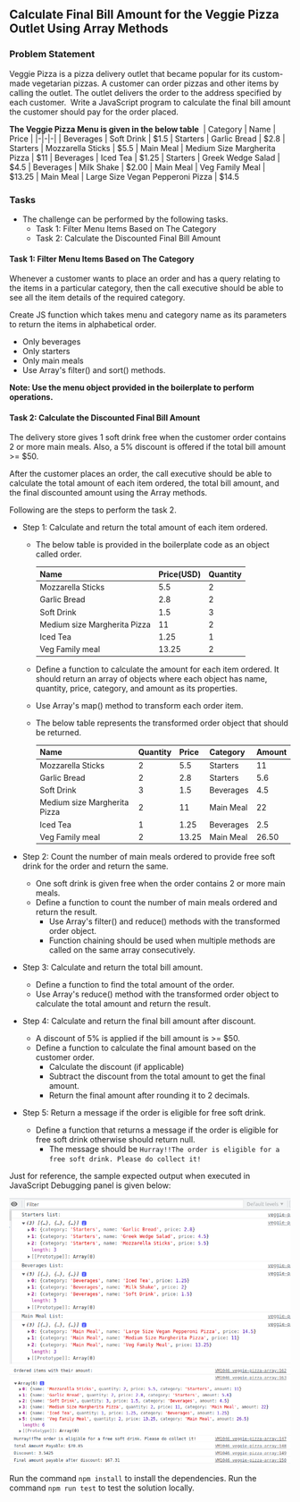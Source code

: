 ## Calculate Final Bill Amount for the Veggie Pizza Outlet Using Array Methods ​

### Problem Statement

Veggie Pizza is a pizza delivery outlet that became popular for its custom-made vegetarian pizzas. A customer can order pizzas and other items by calling the outlet. The outlet delivers the order to the address specified by each customer.​
​
Write a JavaScript program to calculate the final bill amount the customer should pay for the order placed.

**The Veggie Pizza Menu is given in the below table**
​
| Category​ | Name​ | Price​ |
|-|-|-|
| Beverages​ | Soft Drink | $1.5​
| Starters​ | Garlic Bread ​| $2.8​
| Starters​ | Mozzarella Sticks​ | $5.5​
| Main Meal​ | Medium Size Margherita Pizza​ | $11​
| Beverages​ | Iced Tea​ | $1.25​
| Starters​ | Greek Wedge Salad​ | $4.5​
| Beverages​ | Milk Shake​ | $2.00
| Main Meal​ | Veg Family Meal​ | $13.25​
| Main Meal​ | Large Size Vegan Pepperoni Pizza​ | $14.5​

### Tasks

- The challenge can be performed by the following tasks.​
   - Task 1: Filter Menu Items Based on The Category
   - Task 2: Calculate the Discounted Final Bill Amount​

#### Task 1: Filter Menu Items Based on The Category
Whenever a customer wants to place an order and has a query relating to the items in a particular category, then the call executive should be able to see all the item details of the required category.​

Create JS function which takes menu and category name as its parameters to return the items in alphabetical order.​
   - Only beverages​
   - Only starters​
   - Only main meals​
- Use Array's filter() and sort() methods.​

**Note: Use the menu object provided in the boilerplate to perform operations.​**
​
#### Task 2: Calculate the Discounted Final Bill Amount​

The delivery store gives 1 soft drink free when the customer order contains 2 or more main meals. Also, a  5% discount is offered if the total bill amount >= $50. ​

After the customer places an order, the call executive should be able to calculate the total amount of each item ordered, the total bill amount, and the final discounted amount using the Array methods.

Following are the steps to perform the task 2.
- Step 1: Calculate and return the total amount of each item ordered.​

  - The below table is provided in the boilerplate code as an object called order. 

      | Name​ | Price(USD)​ | Quantity​ |
      |-|-|-|
      | Mozzarella Sticks​ | 5.5​ | 2​ |
      | Garlic Bread​ | 2.8​ | 2​ |
      | Soft Drink | 1.5​ | 3​ |
      | Medium size Margherita Pizza​ | 11​ | 2​ |
      | Iced Tea​ | 1.25​ | 1​ |
      | Veg Family meal​ | 13.25​ | 2​
   - Define a function to calculate the amount for each item ordered. It should return an array of objects where each object has name, quantity, price, category, and amount as its properties. ​
   - Use Array's map() method to transform each order item. 
   - The below table represents the transformed order object that should be returned.
  
      | Name​ | Quantity|Price | Category | Amount|
      |---|---|---|---|---|
      | Mozzarella Sticks​ |2| 5.5​ | Starters|11
      | Garlic Bread​ | 2|2.8​ |Starters|5.6
      | Soft Drink | 3|1.5​ | Beverages|4.5
      | Medium size Margherita Pizza​ | 2|11​ | Main Meal|22​ |
      | Iced Tea​ | 1|1.25​ | Beverages|2.5
      | Veg Family meal​ | 2|13.25​ | Main Meal|26.50|


- Step 2: Count the number of main meals ordered to provide free soft drink for the order and return the same​.
   - One soft drink is given free when the order contains 2 or more main meals.​
   - Define a function to count the number of main meals ordered and return the result.​
      - Use Array's filter() and reduce() methods with the transformed order object.​
      - Function chaining should be used when multiple methods are called on the same array consecutively. ​

- Step 3: Calculate and return the total bill amount.​
   - Define a function to find the total amount of the order.​
   - Use Array's reduce() method with the transformed order object to calculate the total amount and return the result.

- Step 4: Calculate and return the final bill amount after discount.​
   - A discount of 5% is applied if the bill amount is >= $50.​
   - Define a function to calculate the final amount based on the customer order.​
      - Calculate the discount (if applicable)​
      - Subtract the discount from the total amount to get the final amount.
      - Return the final amount after rounding it to 2 decimals.


- Step 5: Return a message if the order is eligible for free soft drink.​
   - Define a function that returns a message if the order is eligible for free soft drink otherwise should return null.​
      -  The message should be `Hurray!!The order is eligible for a free soft drink. Please do collect it!`


Just for reference, the sample expected output when executed in JavaScript Debugging panel is given below:

![](./veggie-pizza-output-1.png)
![](./veggie-pizza-output-2.png)​

   Run the command `npm install` to install the dependencies.
   Run the command `npm run test` to test the solution locally.
